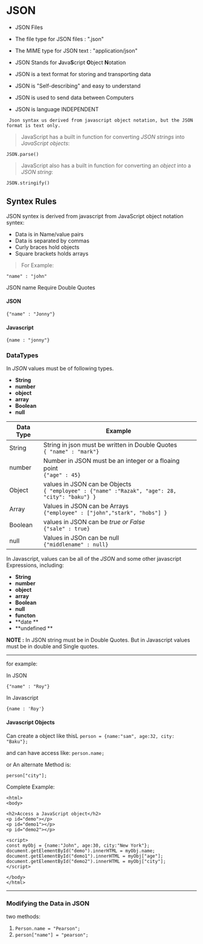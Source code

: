 # JSON

- JSON Files<br>
- The file type for JSON files : ".json"<br>
- The MIME type for JSON text : "application/json"<br>


- JSON Stands for **J**ava**S**cript **O**bject **N**otation 
- JSON is a text format for storing and transporting data
- JSON is "Self-describing" and easy to understand
- JSON is used to send data between Computers
- JSON is language INDEPENDENT

``` Json syntax us derived from javascript object notation, but the JSON format is text only.```

>JavaScript has a built in function for converting _JSON strings_ into _JavaScript objects_:
```
JSON.parse()
```

> JavaScript also has a built in function for converting an _object_ into a _JSON string_:

```
JSON.stringify()
```

## Syntex Rules
JSON syntex is derived from javascript from JavaScript object notation syntex:
- Data is in Name/value pairs
- Data is separated by commas
- Curly braces hold objects
- Square brackets holds arrays

> For Example:
```
"name" : "john"
```
JSON name Require Double Quotes
#### JSON
```{"name" : "Jonny"}```
#### Javascript
```{name : "jonny"}```

### DataTypes
In _JSON_ values must be of following types.
- **String**
- **number**
- **object**
- **array**
- **Boolean**
- **null**

Data Type | Example
----------|---------
String | String in json must be written in Double Quotes <br> ```{ "name" : "mark"}```
number | Number in JSON must be an integer or a floaing point <br> ```{"age" : 45}```
Object | values in JSON can be Objects <br> ```{ "employee" : {"name" :"Razak", "age": 28, "city": "baku"} }```
Array   | Values in JSON can be Arrays <br> ```{"employee" : ["john","stark", "hobs"] }```
Boolean | values in JSON can be _true or False_ <br> ```{"sale" : true}```
null    | Values in JSOn can be null <br> ```{"middlename" : null}```


In Javascript, values can be all of the _JSON_ and some other javascript Expressions, including:
- **String**
- **number**
- **object**
- **array**
- **Boolean**
- **null**
- **functon**
- **date **
- **undefined **

**NOTE :** In JSON string must be in Double Quotes. But in Javascript values must be in double and Single quotes.
<HR>

for example: 

In JSON

```{"name" : "Roy"}```

In Javascript

```{name : 'Roy'}```

#### Javascript Objects

Can create a object like thisL
```person = {name:"sam", age:32, city: "Baku"};```

and can have access like:
```person.name; ```

or An alternate Method is:

```person["city"];```

Complete Example:

```<!DOCTYPE html>
<html>
<body>

<h2>Access a JavaScript object</h2>
<p id="demo"></p>
<p id="demo1"></p>
<p id="demo2"></p>

<script>
const myObj = {name:"John", age:30, city:"New York"};
document.getElementById("demo").innerHTML = myObj.name;
document.getElementById("demo1").innerHTML = myObj["age"];
document.getElementById("demo2").innerHTML = myObj["city"];
</script>

</body>
</html>
```
<hr>
  
### Modifying the Data in JSON
  two methods:
1. ```Person.name = "Pearson";```
2. ```person["name"] = "pearson";```
